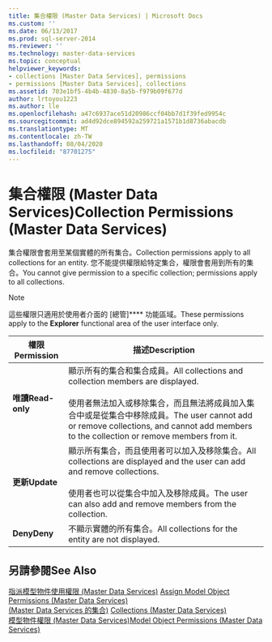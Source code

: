 ```yaml
---
title: 集合權限 (Master Data Services) | Microsoft Docs
ms.custom: ''
ms.date: 06/13/2017
ms.prod: sql-server-2014
ms.reviewer: ''
ms.technology: master-data-services
ms.topic: conceptual
helpviewer_keywords:
- collections [Master Data Services], permissions
- permissions [Master Data Services], collections
ms.assetid: 703e1bf5-4b4b-4830-8a5b-f979b09f677d
author: lrtoyou1223
ms.author: lle
ms.openlocfilehash: a47c6937ace51d20986ccf04bb7d1f39fed9954c
ms.sourcegitcommit: ad4d92dce894592a259721a1571b1d8736abacdb
ms.translationtype: MT
ms.contentlocale: zh-TW
ms.lasthandoff: 08/04/2020
ms.locfileid: "87701275"
---
```

# <a name="collection-permissions-master-data-services"></a><span data-ttu-id="68f0c-102">集合權限 (Master Data Services)</span><span class="sxs-lookup"><span data-stu-id="68f0c-102">Collection Permissions (Master Data Services)</span></span>
  <span data-ttu-id="68f0c-103">集合權限會套用至某個實體的所有集合。</span><span class="sxs-lookup"><span data-stu-id="68f0c-103">Collection permissions apply to all collections for an entity.</span></span> <span data-ttu-id="68f0c-104">您不能提供權限給特定集合，權限會套用到所有的集合。</span><span class="sxs-lookup"><span data-stu-id="68f0c-104">You cannot give permission to a specific collection; permissions apply to all collections.</span></span>  
  
> [!NOTE]  
>  <span data-ttu-id="68f0c-105">這些權限只適用於使用者介面的 [總管]\*\*\*\* 功能區域。</span><span class="sxs-lookup"><span data-stu-id="68f0c-105">These permissions apply to the **Explorer** functional area of the user interface only.</span></span>  
  
|<span data-ttu-id="68f0c-106">權限</span><span class="sxs-lookup"><span data-stu-id="68f0c-106">Permission</span></span>|<span data-ttu-id="68f0c-107">描述</span><span class="sxs-lookup"><span data-stu-id="68f0c-107">Description</span></span>|  
|----------------|-----------------|  
|<span data-ttu-id="68f0c-108">**唯讀**</span><span class="sxs-lookup"><span data-stu-id="68f0c-108">**Read-only**</span></span>|<span data-ttu-id="68f0c-109">顯示所有的集合和集合成員。</span><span class="sxs-lookup"><span data-stu-id="68f0c-109">All collections and collection members are displayed.</span></span><br /><br /> <span data-ttu-id="68f0c-110">使用者無法加入或移除集合，而且無法將成員加入集合中或是從集合中移除成員。</span><span class="sxs-lookup"><span data-stu-id="68f0c-110">The user cannot add or remove collections, and cannot add members to the collection or remove members from it.</span></span>|  
|<span data-ttu-id="68f0c-111">**更新**</span><span class="sxs-lookup"><span data-stu-id="68f0c-111">**Update**</span></span>|<span data-ttu-id="68f0c-112">顯示所有集合，而且使用者可以加入及移除集合。</span><span class="sxs-lookup"><span data-stu-id="68f0c-112">All collections are displayed and the user can add and remove collections.</span></span><br /><br /> <span data-ttu-id="68f0c-113">使用者也可以從集合中加入及移除成員。</span><span class="sxs-lookup"><span data-stu-id="68f0c-113">The user can also add and remove members from the collection.</span></span>|  
|<span data-ttu-id="68f0c-114">**Deny**</span><span class="sxs-lookup"><span data-stu-id="68f0c-114">**Deny**</span></span>|<span data-ttu-id="68f0c-115">不顯示實體的所有集合。</span><span class="sxs-lookup"><span data-stu-id="68f0c-115">All collections for the entity are not displayed.</span></span>|  
  
## <a name="see-also"></a><span data-ttu-id="68f0c-116">另請參閱</span><span class="sxs-lookup"><span data-stu-id="68f0c-116">See Also</span></span>  
 <span data-ttu-id="68f0c-117">[指派模型物件使用權限 &#40;Master Data Services&#41;](assign-model-object-permissions-master-data-services.md) </span><span class="sxs-lookup"><span data-stu-id="68f0c-117">[Assign Model Object Permissions &#40;Master Data Services&#41;](assign-model-object-permissions-master-data-services.md) </span></span>  
 <span data-ttu-id="68f0c-118">[&#40;Master Data Services 的集合&#41;](../../2014/master-data-services/collections-master-data-services.md) </span><span class="sxs-lookup"><span data-stu-id="68f0c-118">[Collections &#40;Master Data Services&#41;](../../2014/master-data-services/collections-master-data-services.md) </span></span>  
 [<span data-ttu-id="68f0c-119">模型物件權限 &#40;Master Data Services&#41;</span><span class="sxs-lookup"><span data-stu-id="68f0c-119">Model Object Permissions &#40;Master Data Services&#41;</span></span>](../../2014/master-data-services/model-object-permissions-master-data-services.md)  
  
  
